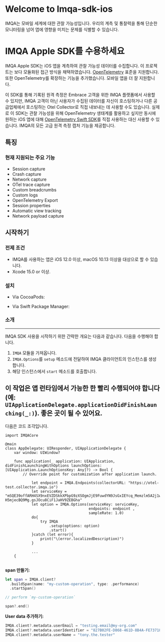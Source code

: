 # Welcome to Imqa-sdk-ios
IMQA는 모바일 세계에 대한 관찰 가능성입니다. 우리의 계측 및 통찰력을 통해 단순한 모니터링을 넘어 앱에 영향을 미치는 문제를 식별할 수 있습니다.

# IMQA Apple SDK를 수용하세요

IMQA Apple SDK는 iOS 앱을 계측하여 관찰 가능성 데이터를 수집합니다.
이 프로젝트는 보다 모듈화된 접근 방식을 채택하였습니다.
[OpenTelemetry](https://opentelemetry.io/) 표준을 지원합니다. 또한 OpenTelemetry를 확장하는 기능을 추가했습니다.
모바일 앱을 더 잘 지원합니다.

이 SDK를 통해 기록된 원격 측정은 Embrace 고객을 위한 IMQA 플랫폼에서 사용할 수 있지만, IMQA 고객이 아닌 사용자가 수집된 데이터를 자신이 호스팅하거나 다른 공급업체에서 호스팅하는 Otel Collector로 직접 내보내는 데 사용할 수도 있습니다. 실제로 이 SDK는 관찰 가능성을 위해 OpenTelemetry 생태계를 활용하고 싶지만 동시에 원하는 iOS 앱에 대해 [OpenTelemetry Swift SDK](https://github.com/open-telemetry/opentelemetry-swift)를 직접 사용하는 대신 사용할 수 있습니다. IMQA의 모든 고급 원격 측정 캡처 기능을 제공합니다.

## 특징

### 현재 지원되는 주요 기능

* Session capture
* Crash capture
* Network capture
* OTel trace capture
* Custom breadcrumbs
* Custom logs
* OpenTelemetry Export
* Session properties
* Automatic view tracking
* Network payload capture


## 시작하기

### 전제 조건
* IMQA를 사용하는 앱은 iOS 12.0 이상, macOS 10.13 이상을 대상으로 할 수 있습니다.
* Xcode 15.0 or 이상.

### 설치

* Via CocoaPods:

* Via Swift Package Manager:


### 소개
---

IMQA SDK 사용을 시작하기 위한 간략한 개요는 다음과 같습니다. 다음을 수행해야 합니다.
1. `IMQA` 모듈을 가져옵니다.
2. `IMQA.Options`를 `setup` 메소드에 전달하여 IMQA 클라이언트의 인스턴스를 생성합니다.
3. 해당 인스턴스에서 `start` 메소드를 호출합니다.

이 작업은 앱 런타임에서 가능한 한 빨리 수행되어야 합니다(예: `UIApplicationDelegate.applicationDidFinishLaunching(_:)`).
좋은 곳이 될 수 있어요.
---

다음은 코드 조각입니다.

```
import IMQACore

@main
class AppDelegate: UIResponder, UIApplicationDelegate {
    var window: UIWindow?
    
    func application(_ application: UIApplication, didFinishLaunchingWithOptions launchOptions: [UIApplication.LaunchOptionsKey: Any]?) -> Bool {
        // Override point for customization after application launch.
        
            let endpoint = IMQA.Endpoints(collectorURL: "https://otel-test.collector.imqa.io")
            let serviceKey = "mSQE39offARH4SX9nxEVZDSkkXPbpG9zXSOgmJjE9FuwdYN9JsGxIEYcq_Memzlm5A2j1wFa3v6Z35lIhDvbFtNPkZtHX3-H5mjecBQ9Mg.gsJOcu8CiF1JaHV9ZEBGha"
            let option = IMQA.Options(serviceKey: serviceKey,
                                      endpoints: endpoint ,
                                      sampleRate: 1.0)
            do{
                try IMQA
                    .setup(options: option)
                    .start()
            }catch (let error){
                print("\(error.localizedDescription)")
            }
            
            ...
    {
    
```

**span 만들기:**
```swift
let span = IMQA.client?
  .buildSpan(name: "my-custom-operation", type: .performance)
  .startSpan()

// perform `my-custom-operation`

span?.end()
```

**User data 추가하기:**
```swift
IMQA.client?.metadata.userEmail = "testing.email@my-org.com"
IMQA.client?.metadata.userIdentifier = "827B02FE-D868-461D-8B4A-FE7371818369"
IMQA.client?.metadata.userName = "tony.the.tester"
````
